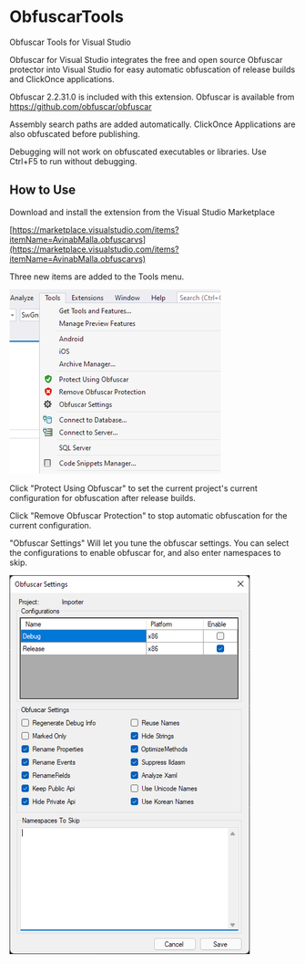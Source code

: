 # ObfuscarTools
Obfuscar Tools for Visual Studio

Obfuscar for Visual Studio integrates the free and open source Obfuscar protector into Visual Studio for easy automatic obfuscation of release builds and ClickOnce applications.

Obfuscar 2.2.31.0 is included with this extension. Obfuscar is available from https://github.com/obfuscar/obfuscar

Assembly search paths are added automatically. ClickOnce Applications are also obfuscated before publishing.

Debugging will not work on obfuscated executables or libraries. Use Ctrl+F5 to run without debugging.

## How to Use

Download and install the extension from the Visual Studio Marketplace

[https://marketplace.visualstudio.com/items?itemName=AvinabMalla.obfuscarvs](https://marketplace.visualstudio.com/items?itemName=AvinabMalla.obfuscarvs)

Three new items are added to the Tools menu.

![Menu Items](https://github.com/avinabmalla/ObfuscarTools/blob/master/ObfuscarTools/Resources/Obfuscar1.png?raw=true)

Click "Protect Using Obfuscar" to set the current project's current configuration for obfuscation after release builds.

Click "Remove Obfuscar Protection" to stop automatic obfuscation for the current configuration.

"Obfuscar Settings" Will let you tune the obfuscar settings. You can select the configurations to enable obfuscar for, and also enter namespaces to skip.

![Obfuscar Settings](https://github.com/avinabmalla/ObfuscarTools/blob/master/ObfuscarTools/Resources/Obfuscar2.png?raw=true)
